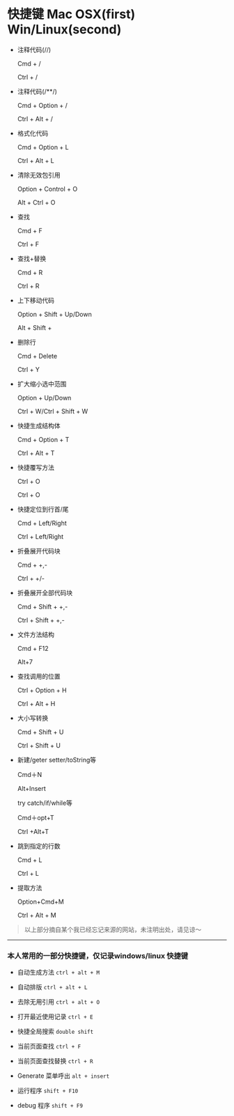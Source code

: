 # 快捷键 Mac OSX(first) Win/Linux(second)

* 注释代码(//)

	Cmd + /

	Ctrl + /
* 注释代码(/**/)
	
	Cmd + Option + /

	Ctrl + Alt + /

* 格式化代码

	Cmd + Option + L

	Ctrl + Alt + L

* 清除无效包引用

	Option + Control + O

	Alt + Ctrl + O

* 查找

	Cmd + F

	Ctrl + F

* 查找+替换

	Cmd + R

	Ctrl + R

* 上下移动代码

	Option + Shift + Up/Down

	Alt + Shift +

* 删除行

	Cmd + Delete

	Ctrl + Y

* 扩大缩小选中范围

	Option + Up/Down

	Ctrl + W/Ctrl + Shift + W

* 快捷生成结构体

	Cmd + Option + T

	Ctrl + Alt + T

* 快捷覆写方法

	Ctrl + O

	Ctrl + O

* 快捷定位到行首/尾

	Cmd + Left/Right

	Ctrl + Left/Right

* 折叠展开代码块

	Cmd + +,-

	Ctrl + +/-

* 折叠展开全部代码块

	Cmd + Shift + +,-

	Ctrl + Shift + +,-

* 文件方法结构

	Cmd + F12

	Alt+7

* 查找调用的位置

	Ctrl + Option + H

	Ctrl + Alt + H

* 大小写转换

	Cmd + Shift + U

	Ctrl + Shift + U

* 新建/geter setter/toString等

	Cmd＋N

	Alt+Insert

	try catch/if/while等

	Cmd＋opt+T

	Ctrl +Alt+T

* 跳到指定的行数

	Cmd + L

	Ctrl + L

* 提取方法

	Option+Cmd+M

	Ctrl + Alt + M

> 以上部分摘自某个我已经忘记来源的网站，未注明出处，请见谅～

*** 

### 本人常用的一部分快捷键，仅记录windows/linux 快捷键

* 自动生成方法
`ctrl + alt + M`

* 自动排版
`ctrl + alt + L`

* 去除无用引用
`ctrl + alt + O `

* 打开最近使用记录
`ctrl + E`

* 快捷全局搜索
`double shift`

* 当前页面查找
`ctrl + F`

* 当前页面查找替换
`ctrl + R`

* Generate 菜单呼出
`alt + insert`

* 运行程序
`shift + F10`

* debug 程序
`shift + F9`



